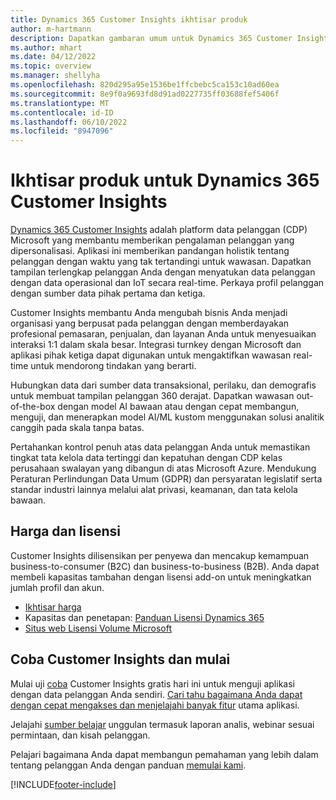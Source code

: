 ```yaml
---
title: Dynamics 365 Customer Insights ikhtisar produk
author: m-hartmann
description: Dapatkan gambaran umum untuk Dynamics 365 Customer Insights dan fitur-fitur utamanya.
ms.author: mhart
ms.date: 04/12/2022
ms.topic: overview
ms.manager: shellyha
ms.openlocfilehash: 820d295a95e1536be1ffcbebc5ca153c10ad60ea
ms.sourcegitcommit: 8e9f0a9693fd8d91ad0227735ff03688fef5406f
ms.translationtype: MT
ms.contentlocale: id-ID
ms.lasthandoff: 06/10/2022
ms.locfileid: "8947096"
---
```

# <a name="product-overview-for-dynamics-365-customer-insights"></a>Ikhtisar produk untuk Dynamics 365 Customer Insights

[Dynamics 365 Customer Insights](https://dynamics.microsoft.com/ai/customer-insights/) adalah platform data pelanggan (CDP) Microsoft yang membantu memberikan pengalaman pelanggan yang dipersonalisasi. Aplikasi ini memberikan pandangan holistik tentang pelanggan dengan waktu yang tak tertandingi untuk wawasan. Dapatkan tampilan terlengkap pelanggan Anda dengan menyatukan data pelanggan dengan data operasional dan IoT secara real-time. Perkaya profil pelanggan dengan sumber data pihak pertama dan ketiga. 

Customer Insights membantu Anda mengubah bisnis Anda menjadi organisasi yang berpusat pada pelanggan dengan memberdayakan profesional pemasaran, penjualan, dan layanan Anda untuk menyesuaikan interaksi 1:1 dalam skala besar. Integrasi turnkey dengan Microsoft dan aplikasi pihak ketiga dapat digunakan untuk mengaktifkan wawasan real-time untuk mendorong tindakan yang berarti.

Hubungkan data dari sumber data transaksional, perilaku, dan demografis untuk membuat tampilan pelanggan 360 derajat. Dapatkan wawasan out-of-the-box dengan model AI bawaan atau dengan cepat membangun, menguji, dan menerapkan model AI/ML kustom menggunakan solusi analitik canggih pada skala tanpa batas.

Pertahankan kontrol penuh atas data pelanggan Anda untuk memastikan tingkat tata kelola data tertinggi dan kepatuhan dengan CDP kelas perusahaan swalayan yang dibangun di atas Microsoft Azure. Mendukung Peraturan Perlindungan Data Umum (GDPR) dan persyaratan legislatif serta standar industri lainnya melalui alat privasi, keamanan, dan tata kelola bawaan.

## <a name="pricing-and-licensing"></a>Harga dan lisensi
Customer Insights dilisensikan per penyewa dan mencakup kemampuan business-to-consumer (B2C) dan business-to-business (B2B). Anda dapat membeli kapasitas tambahan dengan lisensi add-on untuk meningkatkan jumlah profil dan akun.

- [Ikhtisar harga](https://dynamics.microsoft.com/ai/customer-insights/pricing/)
- Kapasitas dan penetapan: [Panduan Lisensi Dynamics 365](https://go.microsoft.com/fwlink/?LinkId=866544)
- [Situs web Lisensi Volume Microsoft](https://www.microsoft.com/licensing/how-to-buy/how-to-buy)

## <a name="try-customer-insights-and-get-started"></a>Coba Customer Insights dan mulai

Mulai uji [coba](https://signup.microsoft.com/create-account/signup?SKU=036c2481-aa8a-47cd-ab43-324f0c157c2d&ali=1&RU=https:%2F%2Fhome.ci.ai.dynamics.com%2Fstart%2Ftrial&products=036c2481-aa8a-47cd-ab43-324f0c157c2d) Customer Insights gratis hari ini untuk menguji aplikasi dengan data pelanggan Anda sendiri. [Cari tahu bagaimana Anda dapat dengan cepat mengakses dan menjelajahi banyak fitur](trial-signup.md) utama aplikasi. 

Jelajahi [sumber belajar](https://dynamics.microsoft.com/ai/customer-insights/resources/) unggulan termasuk laporan analis, webinar sesuai permintaan, dan kisah pelanggan.

Pelajari bagaimana Anda dapat membangun pemahaman yang lebih dalam tentang pelanggan Anda dengan panduan [memulai kami](get-started.md).

[!INCLUDE[footer-include](includes/footer-banner.md)]
